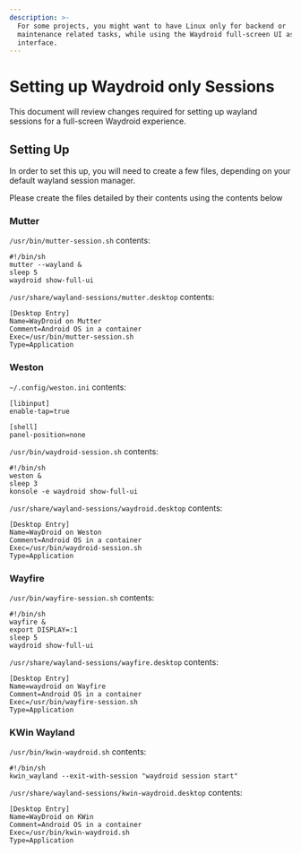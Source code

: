 ```yaml
---
description: >-
  For some projects, you might want to have Linux only for backend or
  maintenance related tasks, while using the Waydroid full-screen UI as the main
  interface.
---
```


# Setting up Waydroid only Sessions

This document will review changes required for setting up wayland sessions for a full-screen Waydroid experience.

## Setting Up

In order to set this up, you will need to create a few files, depending on your default wayland session manager.&#x20;

Please create the files detailed by their contents using the contents below

### Mutter

`/usr/bin/mutter-session.sh` contents:

```
#!/bin/sh
mutter --wayland &
sleep 5
waydroid show-full-ui
```

`/usr/share/wayland-sessions/mutter.desktop` contents:

```
[Desktop Entry]
Name=WayDroid on Mutter
Comment=Android OS in a container
Exec=/usr/bin/mutter-session.sh
Type=Application
```

### Weston

`~/.config/weston.ini` contents:

```
[libinput]
enable-tap=true

[shell]
panel-position=none
```

`/usr/bin/waydroid-session.sh` contents:

```
#!/bin/sh
weston &
sleep 3
konsole -e waydroid show-full-ui
```

`/usr/share/wayland-sessions/waydroid.desktop` contents:

```
[Desktop Entry]
Name=WayDroid on Weston
Comment=Android OS in a container
Exec=/usr/bin/waydroid-session.sh
Type=Application
```

### Wayfire

`/usr/bin/wayfire-session.sh` contents:

```
#!/bin/sh
wayfire &
export DISPLAY=:1
sleep 5
waydroid show-full-ui
```

`/usr/share/wayland-sessions/wayfire.desktop` contents:

```
[Desktop Entry] 
Name=waydroid on Wayfire 
Comment=Android OS in a container 
Exec=/usr/bin/wayfire-session.sh
Type=Application
```

### KWin Wayland

`/usr/bin/kwin-waydroid.sh` contents:

```
#!/bin/sh
kwin_wayland --exit-with-session "waydroid session start"
```

`/usr/share/wayland-sessions/kwin-waydroid.desktop` contents:

```
[Desktop Entry]
Name=WayDroid on KWin
Comment=Android OS in a container
Exec=/usr/bin/kwin-waydroid.sh
Type=Application
```
